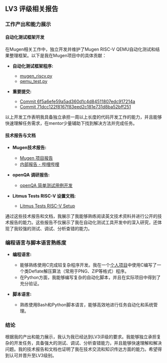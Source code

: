 ## LV3 评级相关报告

### 工作产出和能力展示

#### 自动化测试框架开发

在Mugen相关工作中，独立开发并维护了Mugen RISC-V QEMU自动化测试和结果整理框架。以下是我在Mugen项目中的具体贡献：

- **自动化测试框架程序:**
  - [mugen_riscv.py](https://github.com/brsf11/mugen-riscv/blob/riscv/mugen_riscv.py)
  - [qemu_test.py](https://github.com/brsf11/mugen-riscv/blob/riscv/qemu_test.py)

- **重要提交:**
  - [Commit 6f5a6efe59a5ad360d1c4d84511807edc917214a](https://github.com/brsf11/mugen-riscv/commit/6f5a6efe59a5ad360d1c4d84511807edc917214a)
  - [Commit 71dcc122f8167f83eed2c181e731d8ba52bff251](https://github.com/brsf11/mugen-riscv/commit/71dcc122f8167f83eed2c181e731d8ba52bff251)

以上开发工作表明我具备独立承担一周以上长度的代码开发工作的能力，并且能够快速理解任务需求，在mentor少量辅助下找到解决方法并完成任务。

#### 技术报告与文档

- **Mugen技术报告:**
  - [Mugen 项目报告](https://github.com/brsf11/Tarsier-Internship/blob/main/Presentation/RISC-V-oE-Autotest-Dev/Markdown/report.md)
  - [内部报告 - 哔哩哔哩](https://b23.tv/dePHFE3)

- **openQA 调研报告:**
  - [openQA 简单测试用例开发](https://github.com/brsf11/Tarsier-Internship/blob/main/Document/OpenQA/oE-RISC-V-OpenQA简单测试用例开发.md)

- **Litmus Tests RISC-V 设置文档:**
  - [Litmus Tests RISC-V Setup](https://github.com/brsf11/Tarsier-Internship/blob/main/Document/Litmus-Tests-RISCV/Litmus-Tests-RISCV-Setup.md)

通过这些技术报告和文档，我展示了我能够熟练阅读英文技术资料并进行公开的技术报告的能力。这些报告不仅展示了我在自动化测试工具开发中的深入研究，还体现了我较强的测试、调试、分析查错的能力。

### 编程语言与脚本语言熟练度

- **编程语言:**
  - 能够熟练使用C完成较复杂程序开发。我在一个[个人项目](https://github.com/brsf11/sprite-compressor)中使用C编写了一个类Deflate解压算法（常用于PNG、ZIP等格式）程序。
  - 在Python方面，我能够编写复杂的自动化脚本，并且在实际项目中得到了充分验证。

- **脚本语言:**
  - 熟练使用Bash和Python脚本语言，能够高效地进行任务自动化和系统管理。

### 结论

根据我的产出和能力展示，我认为我已经达到LV3评级的要求。我能够独立承担复杂的开发任务，具备强大的测试、调试、分析查错能力，并且能够快速理解和解决问题。我的技术报告和文档也证明了我在技术交流和知识传达方面的能力。希望得到认可并晋升至LV3级别。
